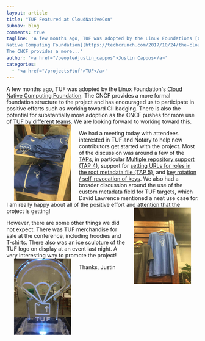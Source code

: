 ```yaml
---
layout: article
title: "TUF Featured at CloudNativeCon"
subnav: blog
comments: true
tagline: 'A few months ago, TUF was adopted by the Linux Foundations [Cloud 
Native Computing Foundation](https://techcrunch.com/2017/10/24/the-cloud-native-computing-foundation-adds-two-security-projects-to-its-open-source-stable/).
The CNCF provides a more...'
author: '<a href="/people#justin_cappos">Justin Cappos</a>'
categories:
  - '<a href="/projects#tuf">TUF</a>'
---
```


A few months ago, TUF was adopted by the Linux Foundation's [Cloud Native
Computing Foundation](https://techcrunch.com/2017/10/24/the-cloud-native-computing-foundation-adds-two-security-projects-to-its-open-source-stable/).
The CNCF provides a more formal foundation structure to the project and 
has encouraged us to participate in positive efforts such as working toward CII
badging.  There is also the potential for substantially more adoption as the 
CNCF pushes for more use of TUF by different teams.  We are looking forward to
working toward this.
<img align="left" src="/img/TUF-hoodies-LR.jpg" width="150" style="margin: 0px 20px"/>

We had a meeting today with attendees interested in TUF and Notary to help
new contributors get started with the project.  Most of the discussion was 
around a few of the [TAPs](https://github.com/theupdateframework/taps), in 
particular [Multiple repository support (TAP 
4)](https://github.com/theupdateframework/taps/blob/master/tap4.md), support
for [setting URLs for roles in the root metadata file (TAP 
5)](https://github.com/theupdateframework/taps/blob/master/tap5.md), and
[key rotation / self-revocation of 
keys](https://github.com/theupdateframework/taps/blob/master/tap8.md).
We also had a broader discussion around the use of the custom metadata field
for TUF targets, which David Lawrence mentioned a neat use case for.  I am 
really happy about all of the positive effort and attention that the project 
is getting!  <img align="right" src="/img/TUF-shirts-LR.jpg" width="150" style="margin: 0px 20px"/>

However, there are some other things we did not expect.  There was TUF 
merchandise for sale at the conference, including hoodies and T-shirts.
There also was an ice sculpture of the TUF logo on display at an event last
night.  A very interesting way to promote the project!
<img align="left" src="/img/TUF-ice-sculpture-LR.jpg" width="150" style="margin: 0px 20px"/>

Thanks,
Justin

